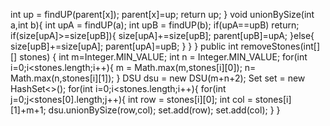 int up = findUP(parent[x]);
parent[x]=up;
return up;
}
void unionBySize(int a,int b){
int upA = findUP(a);
int upB = findUP(b);
if(upA==upB)
return;
if(size[upA]>=size[upB]){
size[upA]+=size[upB];
parent[upB]=upA;
}else{
size[upB]+=size[upA];
parent[upA]=upB;
}
}
}
public int removeStones(int[][] stones) {
int m=Integer.MIN_VALUE;
int n = Integer.MIN_VALUE;
for(int i=0;i<stones.length;i++){
m = Math.max(m,stones[i][0]);
n=  Math.max(n,stones[i][1]);
}
DSU dsu = new DSU(m+n+2);
Set<Integer> set = new HashSet<>();
for(int i=0;i<stones.length;i++){
for(int j=0;j<stones[0].length;j++){
int row = stones[i][0];
int col = stones[i][1]+m+1;
dsu.unionBySize(row,col);
set.add(row);
set.add(col);
}
}